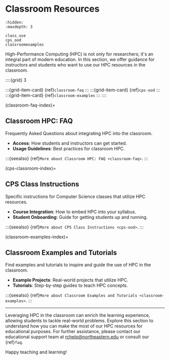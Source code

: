 # Classroom Resources
```{toctree}
:hidden:
:maxdepth: 3

class_use
cps_ood
classroomexamples
```
High-Performance Computing (HPC) is not only for researchers; it's an integral part of modern education. In this section, we offer guidance for instructors and students who want to use our HPC resources in the classroom.

::::{grid} 3

:::{grid-item-card} {ref}`classroom-faq`
:::
:::{grid-item-card} {ref}`cps-ood`
:::
:::{grid-item-card} {ref}`classroom-examples`
:::
::::

(classroom-faq-index)=
## Classroom HPC: FAQ
Frequently Asked Questions about integrating HPC into the classroom.

- **Access**: How students and instructors can get started.
- **Usage Guidelines**: Best practices for classroom HPC.

:::{seealso}
{ref}`More about Classroom HPC: FAQ <classroom-faq>`.
:::

(cps-classroom-index)=
## CPS Class Instructions
Specific instructions for Computer Science classes that utilize HPC resources.

- **Course Integration**: How to embed HPC into your syllabus.
- **Student Onboarding**: Guide for getting students up and running.

:::{seealso}
{ref}`More about CPS Class Instructions <cps-ood>`.
:::

(classroom-examples-index)=
## Classroom Examples and Tutorials
Find examples and tutorials to inspire and guide the use of HPC in the classroom.

- **Example Projects**: Real-world projects that utilize HPC.
- **Tutorials**: Step-by-step guides to teach HPC concepts.

:::{seealso}
{ref}`More about Classroom Examples and Tutorials <classroom-examples>`.
:::

---
Leveraging HPC in the classroom can enrich the learning experience, allowing students to tackle real-world problems. Explore this section to understand how you can make the most of our HPC resources for educational purposes. For further assistance, please contact our educational support team at <rchelp@northeastern.edu> or consult our {ref}`faq`.

Happy teaching and learning!
